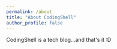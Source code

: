 ```yaml
---
permalink: /about
title: "About CodingShell"
author_profile: false
---
```


CodingShell is a tech blog...and that's it :D
